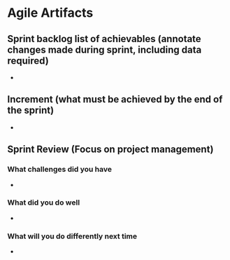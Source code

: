 # Agile Artifacts

## Sprint backlog list of achievables (annotate changes made during sprint, including data required)

-

## Increment (what must be achieved by the end of the sprint)

-

## Sprint Review (Focus on project management)

### What challenges did you have

-

### What did you do well

-

### What will you do differently next time

-
